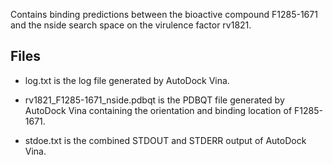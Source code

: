 Contains binding predictions between the bioactive compound F1285-1671 and the nside search space on the virulence factor rv1821.

## Files

- log.txt is the log file generated by AutoDock Vina.

- rv1821_F1285-1671_nside.pdbqt is the PDBQT file generated by AutoDock Vina containing the orientation and binding location of F1285-1671.

- stdoe.txt is the combined STDOUT and STDERR output of AutoDock Vina.

